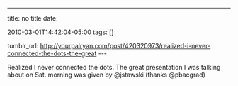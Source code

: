 ---
title: no title
date:

 2010-03-01T14:42:04-05:00 
tags:  []

tumblr_url:
http://yourpalryan.com/post/420320973/realized-i-never-connected-the-dots-the-great
\-\--

Realized I never connected the dots. The great presentation I was
talking about on Sat. morning was given by \@jstawski (thanks
\@pbacgrad)
